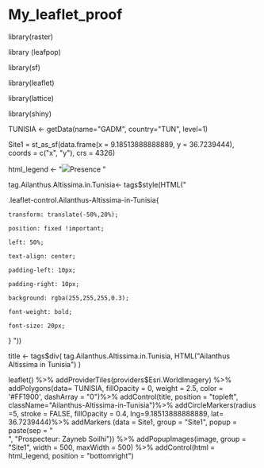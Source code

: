 # My_leaflet_proof
library(raster)

library (leafpop)

library(sf)

library(leaflet)

library(lattice)

library(shiny)

TUNISIA <- getData(name="GADM",  country="TUN", level=1)

Site1 = st_as_sf(data.frame(x = 9.18513888888889, y = 36.7239444),
                 coords = c("x", "y"),
                 crs = 4326)
                 
html_legend <- "<img src=' https://raw.githubusercontent.com/pointhi/leaflet-color-markers/master/img/marker-icon-2x-blue.png '>Presence "

tag.Ailanthus.Altissima.in.Tunisia<- tags$style(HTML("

  .leaflet-control.Ailanthus-Altissima-in-Tunisia{
  
    transform: translate(-50%,20%);
    
    position: fixed !important;
    
    left: 50%;
    
    text-align: center;
    
    padding-left: 10px; 
    
    padding-right: 10px; 
    
    background: rgba(255,255,255,0.3);
    
    font-weight: bold;
    
    font-size: 20px;
  }
"))


title <- tags$div(
    tag.Ailanthus.Altissima.in.Tunisia, HTML("Ailanthus Altissima in Tunisia")
)

leaflet() %>% 
    addProviderTiles(providers$Esri.WorldImagery) %>%
    addPolygons(data= TUNISIA, fillOpacity = 0, weight = 2.5, color = '#FF1900', dashArray = "0")%>% 
    addControl(title, position = "topleft", className="Ailanthus-Altissima-in-Tunisia")%>%
    addCircleMarkers(radius =5, 
                     stroke = FALSE, 
                     fillOpacity = 0.4,
                     lng=9.18513888888889, lat= 36.7239444)%>%
    addMarkers (data = Site1, group = "Site1", popup = paste(sep = "<br/>",
                                                             "Prospecteur: Zayneb Soilhi")) %>%
    addPopupImages(image, group = "Site1", width = 500, maxWidth = 500) %>%
    addControl(html = html_legend, position = "bottomright")
    
